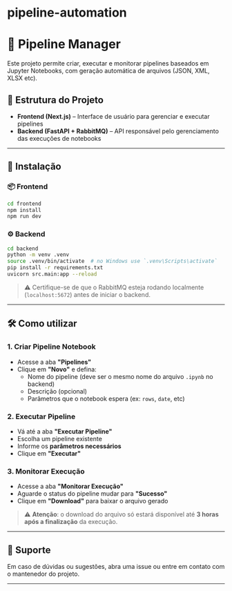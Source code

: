 # pipeline-automation

# 🧪 Pipeline Manager

Este projeto permite criar, executar e monitorar pipelines baseados em Jupyter Notebooks, com geração automática de arquivos (JSON, XML, XLSX etc).

## 🧩 Estrutura do Projeto

- **Frontend (Next.js)** – Interface de usuário para gerenciar e executar pipelines
- **Backend (FastAPI + RabbitMQ)** – API responsável pelo gerenciamento das execuções de notebooks

---

## 🚀 Instalação

### 📦 Frontend

```bash
cd frontend
npm install
npm run dev
```

### ⚙️ Backend

```bash
cd backend
python -m venv .venv
source .venv/bin/activate  # no Windows use `.venv\Scripts\activate`
pip install -r requirements.txt
uvicorn src.main:app --reload
```

> ⚠️ Certifique-se de que o RabbitMQ esteja rodando localmente (`localhost:5672`) antes de iniciar o backend.

---

## 🛠️ Como utilizar

### 1. Criar Pipeline Notebook

- Acesse a aba **"Pipelines"**
- Clique em **"Novo"** e defina:
  - Nome do pipeline (deve ser o mesmo nome do arquivo `.ipynb` no backend)
  - Descrição (opcional)
  - Parâmetros que o notebook espera (ex: `rows`, `date`, etc)

### 2. Executar Pipeline

- Vá até a aba **"Executar Pipeline"**
- Escolha um pipeline existente
- Informe os **parâmetros necessários**
- Clique em **"Executar"**

### 3. Monitorar Execução

- Acesse a aba **"Monitorar Execução"**
- Aguarde o status do pipeline mudar para **"Sucesso"**
- Clique em **"Download"** para baixar o arquivo gerado

> ⚠️ **Atenção**: o download do arquivo só estará disponível até **3 horas após a finalização** da execução.

---

## 💬 Suporte

Em caso de dúvidas ou sugestões, abra uma issue ou entre em contato com o mantenedor do projeto.

---
```
